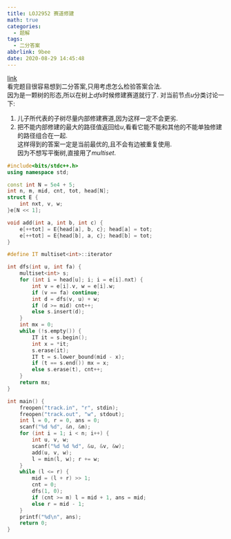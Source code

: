```yaml
---
title: LOJ2952 赛道修建
math: true
categories:
  - 题解
tags:
  - 二分答案
abbrlink: 9bee
date: 2020-08-29 14:45:48
---
```



[link](https://loj.ac/problem/2952)   
看完题目很容易想到二分答案,只用考虑怎么检验答案合法.  
因为是一颗树的形态,所以在树上$dfs$时候修建赛道就行了.
对当前节点$u$分类讨论一下:  
1. 儿子所代表的子树尽量内部修建赛道,因为这样一定不会更劣.  
2. 把不能内部修建的最大的路径值返回给$u$,看看它能不能和其他的不能单独修建的路径组合在一起.  
这样得到的答案一定是当前最优的,且不会有边被重复使用.  
因为不想写平衡树,直接用了$multiset$.  

```cpp
#include<bits/stdc++.h>
using namespace std;

const int N = 5e4 + 5;
int n, m, mid, cnt, tot, head[N];
struct E {
    int nxt, v, w;
}e[N << 1];

void add(int a, int b, int c) {
    e[++tot] = E{head[a], b, c}; head[a] = tot;
    e[++tot] = E{head[b], a, c}; head[b] = tot;
}

#define IT multiset<int>::iterator

int dfs(int u, int fa) {
    multiset<int> s;
    for (int i = head[u]; i; i = e[i].nxt) {
        int v = e[i].v, w = e[i].w;
        if (v == fa) continue;
        int d = dfs(v, u) + w;
        if (d >= mid) cnt++;
        else s.insert(d);
    }
    int mx = 0;
    while (!s.empty()) {
        IT it = s.begin();
        int x = *it;
        s.erase(it);
        IT t = s.lower_bound(mid - x);
        if (t == s.end()) mx = x;
        else s.erase(t), cnt++;
    }
    return mx;
}

int main() {
    freopen("track.in", "r", stdin);
    freopen("track.out", "w", stdout);
    int l = 0, r = 0, ans = 0;
    scanf("%d %d", &n, &m);
    for (int i = 1; i < n; i++) {
        int u, v, w;
        scanf("%d %d %d", &u, &v, &w);
        add(u, v, w);
        l = min(l, w); r += w;
    }
    while (l <= r) {
        mid = (l + r) >> 1;
        cnt = 0;
        dfs(1, 0);
        if (cnt >= m) l = mid + 1, ans = mid;
        else r = mid - 1;
    }
    printf("%d\n", ans);
    return 0;
}

```